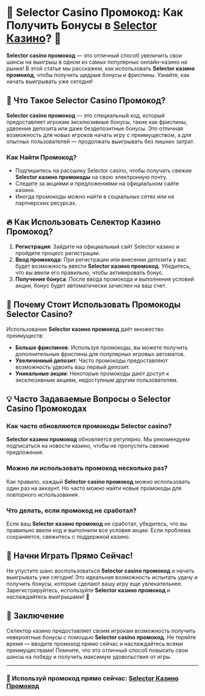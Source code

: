 # 🎰 Selector Casino Промокод: Как Получить Бонусы в [Selector Казино](https://gosel.pl/SELVK)? 🎲

**Selector casino промокод** — это отличный способ увеличить свои шансы на выигрыш в одном из самых популярных онлайн-казино на рынке! В этой статье мы расскажем, как использовать **Selector казино промокод**, чтобы получить щедрые бонусы и фриспины. Узнайте, как начать выигрывать уже сегодня!

## 🎁 Что Такое Selector Casino Промокод?

**Selector casino промокод** — это специальный код, который предоставляет игрокам эксклюзивные бонусы, такие как фриспины, удвоение депозита или даже бездепозитные бонусы. Это отличная возможность для новых игроков начать игру с преимуществом, а для опытных пользователей — продолжать выигрывать без лишних затрат.

### Как Найти Промокод?

- Подпишитесь на рассылку Selector casino, чтобы получать свежие **Selector казино промокоды** на свою электронную почту.
- Следите за акциями и предложениями на официальном сайте казино.
- Иногда промокоды можно найти в социальных сетях или на партнерских ресурсах.

## 🔥 Как Использовать Селектор Казино Промокод?

1. **Регистрация**: Зайдите на официальный сайт Selector казино и пройдите процесс регистрации.
2. **Ввод промокода**: При регистрации или внесении депозита у вас будет возможность ввести **Selector казино промокод**. Убедитесь, что вы ввели его правильно, чтобы активировать бонус.
3. **Получение бонуса**: После ввода промокода и выполнения условий акции, бонус будет автоматически зачислен на ваш счет.

## 🎯 Почему Стоит Использовать Промокоды Selector Casino?

Использование **Selector казино промокод** даёт множество преимуществ:

- **Больше фриспинов**: Используя промокоды, вы можете получить дополнительные фриспины для популярных игровых автоматов.
- **Увеличенный депозит**: Часто промокоды предоставляют возможность удвоить ваш первый депозит.
- **Уникальные акции**: Некоторые промокоды дают доступ к эксклюзивным акциям, недоступным другим пользователям.

## 💡 Часто Задаваемые Вопросы о Selector Casino Промокодах

### Как часто обновляются промокоды Selector casino?
**Selector казино промокод** обновляется регулярно. Мы рекомендуем подписаться на новости казино, чтобы не пропустить свежие предложения.

### Можно ли использовать промокод несколько раз?
Как правило, каждый **Selector casino промокод** можно использовать один раз на аккаунт. Но часто можно найти новые промокоды для повторного использования.

### Что делать, если промокод не сработал?
Если ваш **Selector казино промокод** не сработал, убедитесь, что вы правильно ввели код и выполнили все условия акции. Если проблема сохраняется, свяжитесь с поддержкой казино.

## 🚀 Начни Играть Прямо Сейчас!

Не упустите шанс воспользоваться **Selector casino промокод** и начать выигрывать уже сегодня! Это идеальная возможность испытать удачу и получить бонусы, которые сделают вашу игру еще увлекательнее. Зарегистрируйтесь, используйте **Selector казино промокод** и наслаждайтесь выигрышами! 🎉

## 🌟 Заключение

Селектор казино предоставляет своим игрокам возможность получить невероятные бонусы с помощью **Selector casino промокод**. Не теряйте время — вводите промокод прямо сейчас и наслаждайтесь всеми преимуществами! Помните, что это отличный способ повысить свои шансы на победу и получить максимум удовольствия от игры.

---

### 🔗 Используй промокод прямо сейчас: [Selector Казино Промокод](https://gosel.pl/SELVK)
